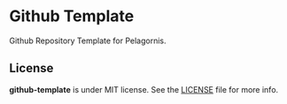 # Github Template
Github Repository Template for Pelagornis.


## License
**github-template** is under MIT license. See the [LICENSE](LICENSE) file for more info.